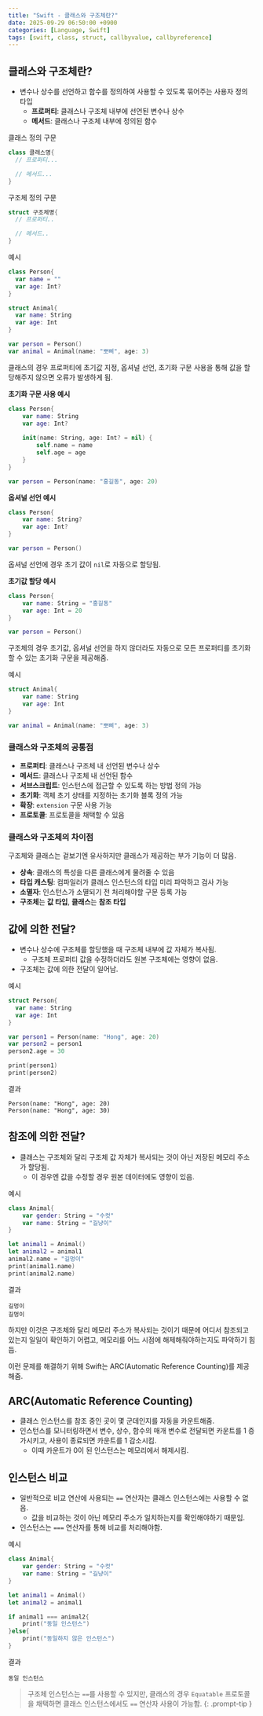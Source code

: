 ```yaml
---
title: "Swift - 클래스와 구조체란?"
date: 2025-09-29 06:50:00 +0900
categories: [Language, Swift]
tags: [swift, class, struct, callbyvalue, callbyreference]
---
```


## **클래스와 구조체란?**
- 변수나 상수를 선언하고 함수를 정의하여 사용할 수 있도록 묶어주는 사용자 정의 타입
  - **프로퍼티**: 클래스나 구조체 내부에 선언된 변수나 상수
  - **메서드**: 클래스나 구조체 내부에 정의된 함수

클래스 정의 구문
```swift
class 클래스명{
  // 프로퍼티...

  // 메서드...
}
```

구조체 정의 구문
```swift
struct 구조체명{
  // 프로퍼티..

  // 메서드..
}
```

예시
```swift
class Person{
  var name = ""
  var age: Int?
}

struct Animal{
  var name: String
  var age: Int
}

var person = Person()
var animal = Animal(name: "뽀삐", age: 3)
```

클래스의 경우 프로퍼티에 초기값 지정, 옵셔널 선언, 초기화 구문 사용을 통해 값을 할당해주지 않으면 오류가 발생하게 됨.

**초기화 구문 사용 예시**
```swift
class Person{
    var name: String
    var age: Int?
    
    init(name: String, age: Int? = nil) {
        self.name = name
        self.age = age
    }
}

var person = Person(name: "홍길동", age: 20)
```

**옵셔널 선언 예시**
```swift
class Person{
    var name: String?
    var age: Int?
}

var person = Person()
```

옵셔널 선언에 경우 초기 값이 `nil`로 자동으로 할당됨.

**초기값 할당 예시**
```swift
class Person{
    var name: String = "홍길동"
    var age: Int = 20
}

var person = Person()
```

구조체의 경우 초기값, 옵셔널 선언을 하지 않더라도 자동으로 모든 프로퍼티를 초기화할 수 있는 초기화 구문을 제공해줌.

예시
```swift
struct Animal{
    var name: String
    var age: Int
}

var animal = Animal(name: "뽀삐", age: 3)
```

### **클래스와 구조체의 공통점**
- **프로퍼티**: 클래스나 구조체 내 선언된 변수나 상수
- **메서드**: 클래스나 구조체 내 선언된 함수
- **서브스크립트**: 인스턴스에 접근할 수 있도록 하는 방법 정의 가능
- **초기화**: 객체 초기 상태를 지정하는 초기화 블록 정의 가능
- **확장**: `extension` 구문 사용 가능
- **프로토콜**: 프로토콜을 채택할 수 있음


### **클래스와 구조체의 차이점**
구조체와 클래스는 겉보기엔 유사하지만 클래스가 제공하는 부가 기능이 더 많음.
- **상속**: 클래스의 특성을 다른 클래스에게 물려줄 수 있음
- **타입 캐스팅**: 컴파일러가 클래스 인스턴스의 타입 미리 파악하고 검사 가능
- **소멸자**: 인스턴스가 소멸되기 전 처리해야할 구문 등록 가능
- **구조체**는 **값 타입**, **클래스**는 **참조 타입**

## **값에 의한 전달?**
- 변수나 상수에 구조체를 할당했을 때 구조체 내부에 값 자체가 복사됨.
  - 구조체 프로퍼티 값을 수정하더라도 원본 구조체에는 영향이 없음.
- 구조체는 값에 의한 전달이 일어남.

예시
```swift
struct Person{
  var name: String
  var age: Int
}

var person1 = Person(name: "Hong", age: 20)
var person2 = person1
person2.age = 30

print(person1)
print(person2)
```

결과
```
Person(name: "Hong", age: 20)
Person(name: "Hong", age: 30)
```

## **참조에 의한 전달?**
- 클래스는 구조체와 달리 구조체 값 자체가 복사되는 것이 아닌 저장된 메모리 주소가 할당됨.
  - 이 경우엔 값을 수정할 경우 원본 데이터에도 영향이 있음.

예시
```swift
class Animal{
    var gender: String = "수컷"
    var name: String = "길냥이"
}

let animal1 = Animal()
let animal2 = animal1
animal2.name = "길멍이"
print(animal1.name)
print(animal2.name)
```

결과
```
길멍이
길멍이
```

하지만 이것은 구조체와 달리 메모리 주소가 복사되는 것이기 때문에 어디서 참조되고 있는지 일일이 확인하기 어렵고, 메모리를 어느 시점에 해제해줘야하는지도 파악하기 힘듬.

이런 문제를 해결하기 위해 Swift는 ARC(Automatic Reference Counting)를 제공해줌.

## **ARC(Automatic Reference Counting)**
- 클래스 인스턴스를 참조 중인 곳이 몇 군데인지를 자동을 카운트해줌.
- 인스턴스를 모니터링하면서 변수, 상수, 함수의 매개 변수로 전달되면 카운트를 1 증가시키고, 사용이 종료되면 카운트를 1 감소시킴.
  - 이때 카운트가 0이 된 인스턴스는 메모리에서 해제시킴.

## **인스턴스 비교**
- 일반적으로 비교 연산에 사용되는 `==` 연산자는 클래스 인스턴스에는 사용할 수 없음.
  - 값을 비교하는 것이 아닌 메모리 주소가 일치하는지를 확인해야하기 때문임.
- 인스턴스는 `===` 연산자를 통해 비교를 처리해야함.

예시
```swift
class Animal{
    var gender: String = "수컷"
    var name: String = "길냥이"
}

let animal1 = Animal()
let animal2 = animal1

if animal1 === animal2{
    print("동일 인스턴스")
}else{
    print("동일하지 않은 인스턴스")
}
```

결과
```
동일 인스턴스
```

> 구조체 인스턴스는 `==`를 사용할 수 있지만, 클래스의 경우 `Equatable` 프로토콜을 채택하면 클래스 인스턴스에서도 `==` 연산자 사용이 가능함.
{: .prompt-tip }